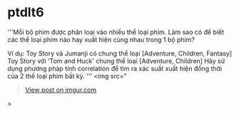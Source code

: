 # ptdlt6
'''Mỗi bộ phim được phân loại vào nhiều thể loại phim.
Làm sao có để biết các thể loại phim nào hay xuất hiện cùng nhau trong 1 bộ phim?

Ví dụ: Toy Story và Jumanji có chung thể loại [Adventure, Children, Fantasy] 
Toy Story với 'Tom and Huck' chung thể loại [Adventure, Children]
Hãy sử dụng phương pháp tính correlation để tìm ra xác suất xuất hiện đồng thời của 2 thể loại phim bất kỳ.
'''
<img src="<blockquote class="imgur-embed-pub" lang="en" data-id="LKXEjxW"><a href="https://imgur.com/LKXEjxW">View post on imgur.com</a></blockquote><script async src="//s.imgur.com/min/embed.js" charset="utf-8"></script>>
